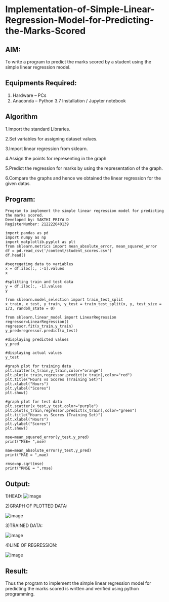 # Implementation-of-Simple-Linear-Regression-Model-for-Predicting-the-Marks-Scored

## AIM:
To write a program to predict the marks scored by a student using the simple linear regression model.

## Equipments Required:
1. Hardware – PCs
2. Anaconda – Python 3.7 Installation / Jupyter notebook

## Algorithm
1.Import the standard Libraries.

2.Set variables for assigning dataset values.

3.Import linear regression from sklearn.

4.Assign the points for representing in the graph

5.Predict the regression for marks by using the representation of the graph.

6.Compare the graphs and hence we obtained the linear regression for the given datas.

## Program:

```
Program to implement the simple linear regression model for predicting the marks scored.
Developed by: SAKTHI PRIYA D
RegisterNumber: 212222040139
```
```
import pandas as pd
import numpy as np
import matplotlib.pyplot as plt
from sklearn.metrics import mean_absolute_error, mean_squared_error
df = pd.read_csv('/content/student_scores.csv')
df.head()

#segregating data to variables
x = df.iloc[:, :-1].values
x

#splitting train and test data
y = df.iloc[:, -1].values
y

from sklearn.model_selection import train_test_split
x_train, x_test, y_train, y_test = train_test_split(x, y, test_size = 1/3, random_state = 0)

from sklearn.linear_model import LinearRegression 
regressor=LinearRegression()
regressor.fit(x_train,y_train)
y_pred=regressor.predict(x_test)

#displaying predicted values
y_pred

#displaying actual values
y_test

#graph plot for training data
plt.scatter(x_train,y_train,color="orange")
plt.plot(x_train,regressor.predict(x_train),color="red")
plt.title("Hours vs Scores (Training Set)")
plt.xlabel("Hours")
plt.ylabel("Scores")
plt.show()

#graph plot for test data
plt.scatter(x_test,y_test,color="purple")
plt.plot(x_train,regressor.predict(x_train),color="green")
plt.title("Hours vs Scores (Training Set)")
plt.xlabel("Hours")
plt.ylabel("Scores")
plt.show()

mse=mean_squared_error(y_test,y_pred)
print("MSE= ",mse)

mae=mean_absolute_error(y_test,y_pred)
print("MAE = ",mae)

rmse=np.sqrt(mse)
print("RMSE = ",rmse)
```
## Output:

1)HEAD:
![image](https://github.com/sakthipriyadhanusu/Implementation-of-Simple-Linear-Regression-Model-for-Predicting-the-Marks-Scored/assets/119393194/573fe54b-afde-4c49-aa1a-aa22b6fba30f)

2)GRAPH OF PLOTTED DATA:

![image](https://github.com/sakthipriyadhanusu/Implementation-of-Simple-Linear-Regression-Model-for-Predicting-the-Marks-Scored/assets/119393194/6d7e062a-1cb1-4785-b674-235339ecd805)

3)TRAINED DATA:

![image](https://github.com/sakthipriyadhanusu/Implementation-of-Simple-Linear-Regression-Model-for-Predicting-the-Marks-Scored/assets/119393194/5ea11bb8-4784-4ffb-8029-50ec60feccd2)

4)LINE OF REGRESSION:

![image](https://github.com/sakthipriyadhanusu/Implementation-of-Simple-Linear-Regression-Model-for-Predicting-the-Marks-Scored/assets/119393194/93a77e9b-63ef-4216-8532-108070f98fac)

## Result:
Thus the program to implement the simple linear regression model for predicting the marks scored is written and verified using python programming.
